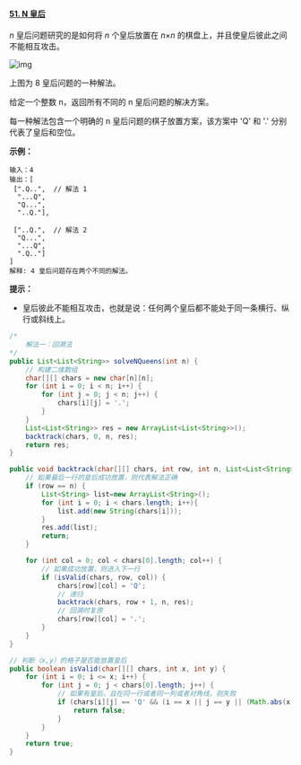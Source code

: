 #### [51. N 皇后](https://leetcode-cn.com/problems/n-queens/)

*n* 皇后问题研究的是如何将 *n* 个皇后放置在 *n*×*n* 的棋盘上，并且使皇后彼此之间不能相互攻击。

![img](https://assets.leetcode-cn.com/aliyun-lc-upload/uploads/2018/10/12/8-queens.png)

上图为 8 皇后问题的一种解法。

给定一个整数 n，返回所有不同的 n 皇后问题的解决方案。

每一种解法包含一个明确的 n 皇后问题的棋子放置方案，该方案中 'Q' 和 '.' 分别代表了皇后和空位。

**示例：**

```
输入：4
输出：[
 [".Q..",  // 解法 1
  "...Q",
  "Q...",
  "..Q."],

 ["..Q.",  // 解法 2
  "Q...",
  "...Q",
  ".Q.."]
]
解释: 4 皇后问题存在两个不同的解法。
```

**提示：**

- 皇后彼此不能相互攻击，也就是说：任何两个皇后都不能处于同一条横行、纵行或斜线上。



```java
/*
	解法一：回溯法	
*/
public List<List<String>> solveNQueens(int n) {
    // 构建二维数组
    char[][] chars = new char[n][n];
    for (int i = 0; i < n; i++) {
        for (int j = 0; j < n; j++) {
            chars[i][j] = '.';
        }
    }
    List<List<String>> res = new ArrayList<List<String>>();
    backtrack(chars, 0, n, res);
    return res;
}

public void backtrack(char[][] chars, int row, int n, List<List<String>> res) {
    // 如果最后一行的皇后成功放置，则代表解法正确
    if (row == n) {
        List<String> list=new ArrayList<String>();
        for (int i = 0; i < chars.length; i++){
            list.add(new String(chars[i]));
        }
        res.add(list);
        return;
    }

    for (int col = 0; col < chars[0].length; col++) {
        // 如果成功放置，则进入下一行
        if (isValid(chars, row, col)) {
            chars[row][col] = 'Q';
            // 递归
            backtrack(chars, row + 1, n, res);
            // 回溯时复原
            chars[row][col] = '.';
        }
    }
}

// 判断（x,y）的格子是否能放置皇后
public boolean isValid(char[][] chars, int x, int y) {
    for (int i = 0; i <= x; i++) {
        for (int j = 0; j < chars[0].length; j++) {
            // 如果有皇后，且在同一行或者同一列或者对角线，则失败
            if (chars[i][j] == 'Q' && (i == x || j == y || (Math.abs(x - i) == Math.abs(y - j)))) {
                return false;
            }
        }
    }
    return true;
}
```

